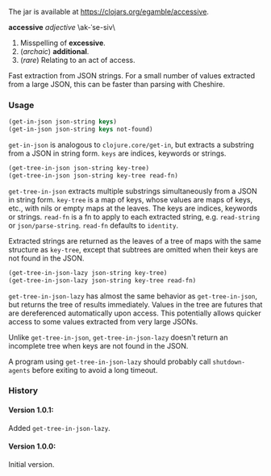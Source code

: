 The jar is available at https://clojars.org/egamble/accessive.

__accessive__ _adjective_ \ak-ˈse-siv\

1. Misspelling of __excessive__.
2. (_archaic_) __additional__.
3. (_rare_) Relating to an act of access.

Fast extraction from JSON strings. For a small number of values extracted from a large JSON, this can be faster than parsing with Cheshire.

### Usage

```clojure
(get-in-json json-string keys)
(get-in-json json-string keys not-found)
```

`get-in-json` is analogous to `clojure.core/get-in`, but extracts a substring from a JSON in string form. `keys` are indices, keywords or strings.

```clojure
(get-tree-in-json json-string key-tree)
(get-tree-in-json json-string key-tree read-fn)
```

`get-tree-in-json` extracts multiple substrings simultaneously from a JSON in string form. `key-tree` is a map of keys, whose values are maps of keys, etc., with nils or empty maps at the leaves. The keys are indices, keywords or strings. `read-fn` is a fn to apply to each extracted string, e.g. `read-string` or `json/parse-string`. `read-fn` defaults to `identity`.

Extracted strings are returned as the leaves of a tree of maps with the same structure as `key-tree`, except that subtrees are omitted when their keys are not found in the JSON.

```clojure
(get-tree-in-json-lazy json-string key-tree)
(get-tree-in-json-lazy json-string key-tree read-fn)
```

`get-tree-in-json-lazy` has almost the same behavior as `get-tree-in-json`, but returns the tree of results immediately. Values in the tree are futures that are dereferenced automatically upon access. This potentially allows quicker access to some values extracted from very large JSONs.

Unlike `get-tree-in-json`, `get-tree-in-json-lazy` doesn't return an incomplete tree when keys are not found in the JSON.

A program using `get-tree-in-json-lazy` should probably call `shutdown-agents` before exiting to avoid a long timeout.

### History

#### Version 1.0.1:

Added `get-tree-in-json-lazy`.

#### Version 1.0.0:

Initial version.

